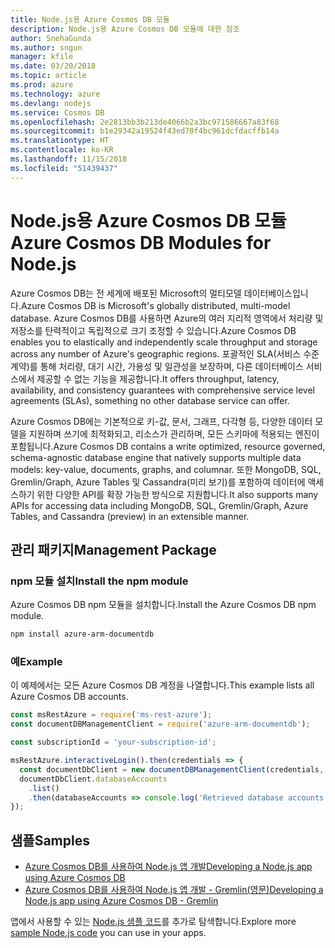 ```yaml
---
title: Node.js용 Azure Cosmos DB 모듈
description: Node.js용 Azure Cosmos DB 모듈에 대한 참조
author: SnehaGunda
ms.author: sngun
manager: kfile
ms.date: 03/20/2018
ms.topic: article
ms.prod: azure
ms.technology: azure
ms.devlang: nodejs
ms.service: Cosmos DB
ms.openlocfilehash: 2e2813bb3b213de4066b2a3bc971586667a83f68
ms.sourcegitcommit: b1e29342a19524f43ed70f4bc961dcfdacffb14a
ms.translationtype: HT
ms.contentlocale: ko-KR
ms.lasthandoff: 11/15/2018
ms.locfileid: "51439437"
---
```

# <a name="azure-cosmos-db-modules-for-nodejs"></a><span data-ttu-id="e2786-103">Node.js용 Azure Cosmos DB 모듈</span><span class="sxs-lookup"><span data-stu-id="e2786-103">Azure Cosmos DB Modules for Node.js</span></span>

<span data-ttu-id="e2786-104">Azure Cosmos DB는 전 세계에 배포된 Microsoft의 멀티모델 데이터베이스입니다.</span><span class="sxs-lookup"><span data-stu-id="e2786-104">Azure Cosmos DB is Microsoft's globally distributed, multi-model database.</span></span> <span data-ttu-id="e2786-105">Azure Cosmos DB를 사용하면 Azure의 여러 지리적 영역에서 처리량 및 저장소를 탄력적이고 독립적으로 크기 조정할 수 있습니다.</span><span class="sxs-lookup"><span data-stu-id="e2786-105">Azure Cosmos DB enables you to elastically and independently scale throughput and storage across any number of Azure's geographic regions.</span></span> <span data-ttu-id="e2786-106">포괄적인 SLA(서비스 수준 계약)를 통해 처리량, 대기 시간, 가용성 및 일관성을 보장하며, 다른 데이터베이스 서비스에서 제공할 수 없는 기능을 제공합니다.</span><span class="sxs-lookup"><span data-stu-id="e2786-106">It offers throughput, latency, availability, and consistency guarantees with comprehensive service level agreements (SLAs), something no other database service can offer.</span></span>

<span data-ttu-id="e2786-107">Azure Cosmos DB에는 기본적으로 키-값, 문서, 그래프, 다각형 등, 다양한 데이터 모델을 지원하며 쓰기에 최적화되고, 리소스가 관리하며, 모든 스키마에 적용되는 엔진이 포함됩니다.</span><span class="sxs-lookup"><span data-stu-id="e2786-107">Azure Cosmos DB contains a write optimized, resource governed, schema-agnostic database engine that natively supports multiple data models: key-value, documents, graphs, and columnar.</span></span> <span data-ttu-id="e2786-108">또한 MongoDB, SQL, Gremlin/Graph, Azure Tables 및 Cassandra(미리 보기)를 포함하여 데이터에 액세스하기 위한 다양한 API를 확장 가능한 방식으로 지원합니다.</span><span class="sxs-lookup"><span data-stu-id="e2786-108">It also supports many APIs for accessing data including MongoDB, SQL, Gremlin/Graph, Azure Tables, and Cassandra (preview) in an extensible manner.</span></span>

## <a name="management-package"></a><span data-ttu-id="e2786-109">관리 패키지</span><span class="sxs-lookup"><span data-stu-id="e2786-109">Management Package</span></span>

### <a name="install-the-npm-module"></a><span data-ttu-id="e2786-110">npm 모듈 설치</span><span class="sxs-lookup"><span data-stu-id="e2786-110">Install the npm module</span></span> 

<span data-ttu-id="e2786-111">Azure Cosmos DB npm 모듈을 설치합니다.</span><span class="sxs-lookup"><span data-stu-id="e2786-111">Install the Azure Cosmos DB npm module.</span></span>

```bash
npm install azure-arm-documentdb
```

### <a name="example"></a><span data-ttu-id="e2786-112">예</span><span class="sxs-lookup"><span data-stu-id="e2786-112">Example</span></span>

<span data-ttu-id="e2786-113">이 예제에서는 모든 Azure Cosmos DB 계정을 나열합니다.</span><span class="sxs-lookup"><span data-stu-id="e2786-113">This example lists all Azure Cosmos DB accounts.</span></span>

```javascript
const msRestAzure = require('ms-rest-azure');
const documentDBManagementClient = require('azure-arm-documentdb');

const subscriptionId = 'your-subscription-id';

msRestAzure.interactiveLogin().then(credentials => {
  const documentDbClient = new documentDBManagementClient(credentials, subscriptionId);
  documentDbClient.databaseAccounts
    .list()
    .then(databaseAccounts => console.log('Retrieved database accounts: ', databaseAccounts));
});
```

## <a name="samples"></a><span data-ttu-id="e2786-114">샘플</span><span class="sxs-lookup"><span data-stu-id="e2786-114">Samples</span></span>

* [<span data-ttu-id="e2786-115">Azure Cosmos DB를 사용하여 Node.js 앱 개발</span><span class="sxs-lookup"><span data-stu-id="e2786-115">Developing a Node.js app using Azure Cosmos DB</span></span>](https://azure.microsoft.com/resources/samples/azure-cosmos-db-documentdb-nodejs-getting-started/)
* [<span data-ttu-id="e2786-116">Azure Cosmos DB를 사용하여 Node.js 앱 개발 - Gremlin(영문)</span><span class="sxs-lookup"><span data-stu-id="e2786-116">Developing a Node.js app using Azure Cosmos DB - Gremlin</span></span>](https://azure.microsoft.com/resources/samples/azure-cosmos-db-graph-nodejs-getting-started/)

<span data-ttu-id="e2786-117">앱에서 사용할 수 있는 [Node.js 샘플 코드](https://azure.microsoft.com/resources/samples/?platform=nodejs)를 추가로 탐색합니다.</span><span class="sxs-lookup"><span data-stu-id="e2786-117">Explore more [sample Node.js code](https://azure.microsoft.com/resources/samples/?platform=nodejs) you can use in your apps.</span></span>
